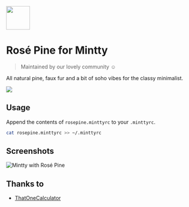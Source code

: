 <img src="https://github.com/rose-pine/rose-pine-theme/blob/master/assets/icon.png" width="64" />

# Rosé Pine for Mintty

> Maintained by our lovely community ☺️

All natural pine, faux fur and a bit of soho vibes for the classy minimalist.

[![](https://img.shields.io/badge/Rosé%20Pine%20Theme-191724)](https://github.com/rose-pine/rose-pine-theme)

## Usage

Append the contents of `rosepine.minttyrc` to your `.minttyrc`.

```sh
cat rosepine.minttyrc >> ~/.minttyrc
```

## Screenshots

![Mintty with Rosé Pine](https://cdn.discordapp.com/attachments/767172954395639811/776239764290535424/unknown.png)

## Thanks to 

- [ThatOneCalculator](https://github.com/thatonecalculator)
